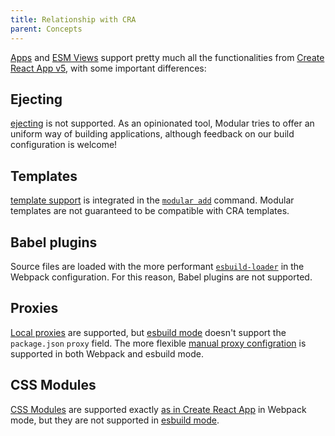 ```yaml
---
title: Relationship with CRA
parent: Concepts
---
```


[Apps](../package-types/app.md) and [ESM Views](../package-types/esm-view.md)
support pretty much all the functionalities from
[Create React App v5](https://create-react-app.dev), with some important
differences:

## Ejecting

[ejecting](https://create-react-app.dev/docs/available-scripts/#npm-run-eject)
is not supported. As an opinionated tool, Modular tries to offer an uniform way
of building applications, although feedback on our build configuration is
welcome!

## Templates

[template support](../package-types/template.md) is integrated in the
[`modular add`](../commands/add.md) command. Modular templates are not
guaranteed to be compatible with CRA templates.

## Babel plugins

Source files are loaded with the more performant
[`esbuild-loader`](https://github.com/privatenumber/esbuild-loader) in the
Webpack configuration. For this reason, Babel plugins are not supported.

## Proxies

[Local proxies](https://create-react-app.dev/docs/proxying-api-requests-in-development/)
are supported, but [esbuild mode](../configuration.md) doesn't support the
`package.json` `proxy` field. The more flexible
[manual proxy configration](https://create-react-app.dev/docs/proxying-api-requests-in-development/#configuring-the-proxy-manually)
is supported in both Webpack and esbuild mode.

## CSS Modules

[CSS Modules](https://github.com/css-modules/css-modules) are supported exactly
[as in Create React App](https://create-react-app.dev/docs/adding-a-css-modules-stylesheet)
in Webpack mode, but they are not supported in
[esbuild mode](../configuration.md/#usemodularesbuild).
